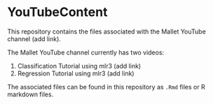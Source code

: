# YouTubeContent
This repository contains the files associated with the Mallet YouTube channel (add link). 

The Mallet YouTube channel currently has two videos:

1. Classification Tutorial using mlr3 (add link)
2. Regression Tutorial using mlr3 (add link)

The associated files can be found in this repository as `.Rmd` files or R markdown files.
